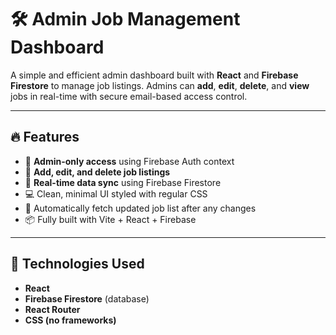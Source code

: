 # 🛠️ Admin Job Management Dashboard

A simple and efficient admin dashboard built with **React** and **Firebase Firestore** to manage job listings. Admins can **add**, **edit**, **delete**, and **view** jobs in real-time with secure email-based access control.

---

## 🔥 Features

- 🔐 **Admin-only access** using Firebase Auth context
- 📝 **Add, edit, and delete job listings**
- 📂 **Real-time data sync** using Firebase Firestore
- 💻 Clean, minimal UI styled with regular CSS
- 🔁 Automatically fetch updated job list after any changes
- 📦 Fully built with Vite + React + Firebase

---

## 🚀 Technologies Used

- **React**
- **Firebase Firestore** (database)
- **React Router**
- **CSS (no frameworks)**
